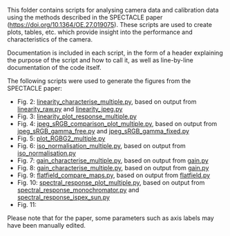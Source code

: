 This folder contains scripts for analysing camera data and calibration data using the methods described in the SPECTACLE paper (https://doi.org/10.1364/OE.27.019075). These scripts are used to create plots, tables, etc. which provide insight into the performance and characteristics of the camera.

Documentation is included in each script, in the form of a header explaining the purpose of the script and how to call it, as well as line-by-line documentation of the code itself.

The following scripts were used to generate the figures from the SPECTACLE paper:
* Fig.  2: [linearity_characterise_multiple.py](linearity_characterise_multiple.py), based on output from [linearity_raw.py](linearity_raw.py) and [linearity_jpeg.py](linearity_jpeg.py)
* Fig.  3: [linearity_plot_response_multiple.py](linearity_plot_response_multiple.py)
* Fig.  4: [jpeg_sRGB_comparison_plot_multiple.py](jpeg_sRGB_comparison_plot_multiple.py), based on output from [jpeg_sRGB_gamma_free.py](jpeg_sRGB_gamma_free.py) and [jpeg_sRGB_gamma_fixed.py](jpeg_sRGB_gamma_fixed.py)
* Fig.  5: [plot_RGBG2_multiple.py](plot_RGBG2_multiple.py)
* Fig.  6: [iso_normalisation_multiple.py](iso_normalisation_multiple.py), based on output from [iso_normalisation.py](../calibration/iso_normalisation.py)
* Fig.  7: [gain_characterise_multiple.py](gain_characterise_multiple.py), based on output from [gain.py](../calibration/gain.py)
* Fig.  8: [gain_characterise_multiple.py](gain_characterise_multiple.py), based on output from [gain.py](../calibration/gain.py)
* Fig.  9: [flatfield_compare_maps.py](flatfield_compare_maps.py), based on output from [flatfield.py](../calibration/flatfield.py)
* Fig. 10: [spectral_response_plot_multiple.py](spectral_response_plot_multiple.py), based on output from [spectral_response_monochromator.py](../calibration/spectral_response_monochromator.py) and [spectral_response_ispex_sun.py](../calibration/spectral_response_ispex_sun.py)
* Fig. 11: 

Please note that for the paper, some parameters such as axis labels may have been manually edited.
